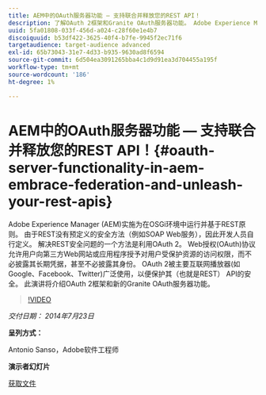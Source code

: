 ```yaml
---
title: AEM中的OAuth服务器功能 — 支持联合并释放您的REST API！
description: 了解OAuth 2框架和Granite OAuth服务器功能。 Adobe Experience Manager (AEM)实施为在OSGi环境中运行并基于REST原则。
uuid: 5fa01808-033f-456d-a024-c28f60e1e4b7
discoiquuid: b53df422-3625-40f4-b7fe-9945f2ec71f6
targetaudience: target-audience advanced
exl-id: 65b73043-31e7-4d33-b935-9630ad8f6594
source-git-commit: 6d504ea3091265bba4c1d9d91ea3d704455a195f
workflow-type: tm+mt
source-wordcount: '186'
ht-degree: 1%

---
```


# AEM中的OAuth服务器功能 — 支持联合并释放您的REST API！{#oauth-server-functionality-in-aem-embrace-federation-and-unleash-your-rest-apis}

Adobe Experience Manager (AEM)实施为在OSGi环境中运行并基于REST原则。 由于REST没有预定义的安全方法（例如SOAP Web服务），因此开发人员自行定义。 解决REST安全问题的一个方法是利用OAuth 2。 Web授权(OAuth)协议允许用户向第三方Web网站或应用程序授予对用户受保护资源的访问权限，而不必披露其长期凭据，甚至不必披露其身份。 OAuth 2被主要互联网播放器(如Google、Facebook、Twitter)广泛使用，以便保护其（也就是REST） API的安全。 此演讲将介绍OAuth 2框架和新的Granite OAuth服务器功能。

>[!VIDEO](https://video.tv.adobe.com/v/19466/?quality=9)

*交付日期： 2014年7月23日*

**呈列方式：**

Antonio Sanso，Adobe软件工程师

**演示者幻灯片**

[获取文件](assets/oauth-server-functionality-in-aem-7-23-14.pdf)
<!--
[Get back to the Overview](https://helpx.adobe.com/experience-manager/kt/eseminars/gems/aem-index.html)
-->

